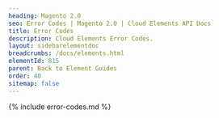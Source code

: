 ```yaml
---
heading: Magento 2.0
seo: Error Codes | Magento 2.0 | Cloud Elements API Docs
title: Error Codes
description: Cloud Elements Error Codes.
layout: sidebarelementdoc
breadcrumbs: /docs/elements.html
elementId: 815
parent: Back to Element Guides
order: 40
sitemap: false
---
```


{% include error-codes.md %}
